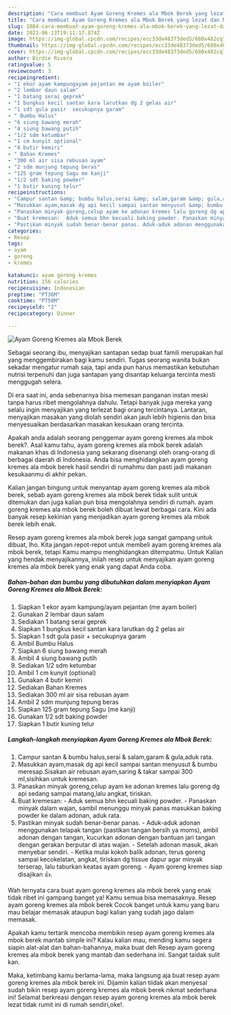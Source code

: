 ```yaml
---
description: "Cara membuat Ayam Goreng Kremes ala Mbok Berek yang lezat dan Mudah Dibuat"
title: "Cara membuat Ayam Goreng Kremes ala Mbok Berek yang lezat dan Mudah Dibuat"
slug: 1084-cara-membuat-ayam-goreng-kremes-ala-mbok-berek-yang-lezat-dan-mudah-dibuat
date: 2021-06-13T19:11:17.874Z
image: https://img-global.cpcdn.com/recipes/ecc33de48373ded5/680x482cq70/ayam-goreng-kremes-ala-mbok-berek-foto-resep-utama.jpg
thumbnail: https://img-global.cpcdn.com/recipes/ecc33de48373ded5/680x482cq70/ayam-goreng-kremes-ala-mbok-berek-foto-resep-utama.jpg
cover: https://img-global.cpcdn.com/recipes/ecc33de48373ded5/680x482cq70/ayam-goreng-kremes-ala-mbok-berek-foto-resep-utama.jpg
author: Birdie Rivera
ratingvalue: 5
reviewcount: 3
recipeingredient:
- "1 ekor ayam kampungayam pejantan me ayam boiler"
- "2 lembar daun salam"
- "1 batang serai geprek"
- "1 bungkus kecil santan kara larutkan dg 2 gelas air"
- "1 sdt gula pasir  secukupnya garam"
- " Bumbu Halus"
- "6 siung bawang merah"
- "4 siung bawang putih"
- "1/2 sdm ketumbar"
- "1 cm kunyit optional"
- "4 butir kemiri"
- " Bahan Kremes"
- "300 ml air sisa rebusan ayam"
- "2 sdm munjung tepung beras"
- "125 gram tepung Sagu me kanji"
- "1/2 sdt baking powder"
- "1 butir kuning telur"
recipeinstructions:
- "Campur santan &amp; bumbu halus,serai &amp; salam,garam &amp; gula,aduk rata."
- "Masukkan ayam,masak dg api kecil sampai santan menyusut &amp; bumbu meresap.Sisakan air rebusan ayam,saring &amp; takar sampai 300 ml,sisihkan untuk kremesan."
- "Panaskan minyak goreng,celup ayam ke adonan kremes lalu goreng dg api sedang sampai matang,lalu angkat, tiriskan."
- "Buat kremesan:  Aduk semua bhn kecuali baking powder. Panaskan minyak dalam wajan, sambil menunggu minyak panas masukkan baking powder ke dalam adonan, aduk rata."
- "Pastikan minyak sudah benar-benar panas. Aduk-aduk adonan menggunakan telapak tangan (pastikan tangan bersih ya moms), ambil adonan dengan tangan, kucurkan adonan dengan bantuan jari tangan dengan gerakan berputar di atas wajan. Setelah adonan masuk, akan menyebar sendiri. Ketika mulai kokoh balik adonan, terus goreng sampai kecokelatan, angkat, tiriskan dg tissue dapur agar minyak terserap, lalu taburkan keatas ayam goreng. Ayam goreng kremes siap disajikan 👍."
categories:
- Resep
tags:
- ayam
- goreng
- kremes

katakunci: ayam goreng kremes 
nutrition: 156 calories
recipecuisine: Indonesian
preptime: "PT36M"
cooktime: "PT50M"
recipeyield: "2"
recipecategory: Dinner

---
```



![Ayam Goreng Kremes ala Mbok Berek](https://img-global.cpcdn.com/recipes/ecc33de48373ded5/680x482cq70/ayam-goreng-kremes-ala-mbok-berek-foto-resep-utama.jpg)

Sebagai seorang ibu, menyajikan santapan sedap buat famili merupakan hal yang menggembirakan bagi kamu sendiri. Tugas seorang  wanita bukan sekadar mengatur rumah saja, tapi anda pun harus memastikan kebutuhan nutrisi terpenuhi dan juga santapan yang disantap keluarga tercinta mesti menggugah selera.

Di era  saat ini, anda sebenarnya bisa memesan panganan instan meski tanpa harus ribet mengolahnya dahulu. Tetapi banyak juga mereka yang selalu ingin menyajikan yang terlezat bagi orang tercintanya. Lantaran, menyajikan masakan yang diolah sendiri akan jauh lebih higienis dan bisa menyesuaikan berdasarkan masakan kesukaan orang tercinta. 



Apakah anda adalah seorang penggemar ayam goreng kremes ala mbok berek?. Asal kamu tahu, ayam goreng kremes ala mbok berek adalah makanan khas di Indonesia yang sekarang disenangi oleh orang-orang di berbagai daerah di Indonesia. Anda bisa menghidangkan ayam goreng kremes ala mbok berek hasil sendiri di rumahmu dan pasti jadi makanan kesukaanmu di akhir pekan.

Kalian jangan bingung untuk menyantap ayam goreng kremes ala mbok berek, sebab ayam goreng kremes ala mbok berek tidak sulit untuk ditemukan dan juga kalian pun bisa mengolahnya sendiri di rumah. ayam goreng kremes ala mbok berek boleh dibuat lewat berbagai cara. Kini ada banyak resep kekinian yang menjadikan ayam goreng kremes ala mbok berek lebih enak.

Resep ayam goreng kremes ala mbok berek juga sangat gampang untuk dibuat, lho. Kita jangan repot-repot untuk membeli ayam goreng kremes ala mbok berek, tetapi Kamu mampu menghidangkan ditempatmu. Untuk Kalian yang hendak menyajikannya, inilah resep untuk menyajikan ayam goreng kremes ala mbok berek yang enak yang dapat Anda coba.

<!--inarticleads1-->

##### Bahan-bahan dan bumbu yang dibutuhkan dalam menyiapkan Ayam Goreng Kremes ala Mbok Berek:

1. Siapkan 1 ekor ayam kampung/ayam pejantan (me ayam boiler)
1. Gunakan 2 lembar daun salam
1. Sediakan 1 batang serai geprek
1. Siapkan 1 bungkus kecil santan kara larutkan dg 2 gelas air
1. Siapkan 1 sdt gula pasir + secukupnya garam
1. Ambil  Bumbu Halus
1. Siapkan 6 siung bawang merah
1. Ambil 4 siung bawang putih
1. Sediakan 1/2 sdm ketumbar
1. Ambil 1 cm kunyit (optional)
1. Gunakan 4 butir kemiri
1. Sediakan  Bahan Kremes
1. Sediakan 300 ml air sisa rebusan ayam
1. Ambil 2 sdm munjung tepung beras
1. Siapkan 125 gram tepung Sagu (me kanji)
1. Gunakan 1/2 sdt baking powder
1. Siapkan 1 butir kuning telur




<!--inarticleads2-->

##### Langkah-langkah menyiapkan Ayam Goreng Kremes ala Mbok Berek:

1. Campur santan &amp; bumbu halus,serai &amp; salam,garam &amp; gula,aduk rata.
1. Masukkan ayam,masak dg api kecil sampai santan menyusut &amp; bumbu meresap.Sisakan air rebusan ayam,saring &amp; takar sampai 300 ml,sisihkan untuk kremesan.
1. Panaskan minyak goreng,celup ayam ke adonan kremes lalu goreng dg api sedang sampai matang,lalu angkat, tiriskan.
1. Buat kremesan:  - Aduk semua bhn kecuali baking powder. - Panaskan minyak dalam wajan, sambil menunggu minyak panas masukkan baking powder ke dalam adonan, aduk rata.
1. Pastikan minyak sudah benar-benar panas. - Aduk-aduk adonan menggunakan telapak tangan (pastikan tangan bersih ya moms), ambil adonan dengan tangan, kucurkan adonan dengan bantuan jari tangan dengan gerakan berputar di atas wajan. - Setelah adonan masuk, akan menyebar sendiri. - Ketika mulai kokoh balik adonan, terus goreng sampai kecokelatan, angkat, tiriskan dg tissue dapur agar minyak terserap, lalu taburkan keatas ayam goreng. - Ayam goreng kremes siap disajikan 👍.




Wah ternyata cara buat ayam goreng kremes ala mbok berek yang enak tidak ribet ini gampang banget ya! Kamu semua bisa memasaknya. Resep ayam goreng kremes ala mbok berek Cocok banget untuk kamu yang baru mau belajar memasak ataupun bagi kalian yang sudah jago dalam memasak.

Apakah kamu tertarik mencoba membikin resep ayam goreng kremes ala mbok berek mantab simple ini? Kalau kalian mau, mending kamu segera siapin alat-alat dan bahan-bahannya, maka buat deh Resep ayam goreng kremes ala mbok berek yang mantab dan sederhana ini. Sangat taidak sulit kan. 

Maka, ketimbang kamu berlama-lama, maka langsung aja buat resep ayam goreng kremes ala mbok berek ini. Dijamin kalian tiidak akan menyesal sudah bikin resep ayam goreng kremes ala mbok berek nikmat sederhana ini! Selamat berkreasi dengan resep ayam goreng kremes ala mbok berek lezat tidak rumit ini di rumah sendiri,oke!.

